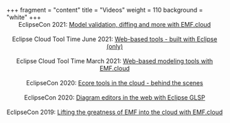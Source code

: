 +++
fragment = "content"
title = "Videos"
weight = 110
background = "white"
+++
<span style='display:block; text-align: center;'>
EclipseCon 2021: <a target="_blank" href="https://www.youtube.com/watch?v=mEr-v8t2ZQ8">Model validation, diffing and more with EMF.cloud</a></br></br>
Eclipse Cloud Tool Time June 2021: <a target="_blank" href="https://www.youtube.com/watch?v=5oXC_smkAik">Web-based tools - built with Eclipse (only)</a></br></br>
Eclipse Cloud Tool Time March 2021: <a target="_blank" href="https://www.youtube.com/watch?v=qjris1CdJow">Web-based modeling tools with EMF.cloud</a></br></br>
EclipseCon 2020: <a target="_blank" href="https://www.youtube.com/watch?v=YQyaCR_V5zc">Ecore tools in the cloud - behind the scenes</a></br></br>
EclipseCon 2020: <a target="_blank" href="https://www.youtube.com/watch?v=tqcCUxtyslE">Diagram editors in the web with Eclipse GLSP
</a></br></br>
EclipseCon 2019: <a target="_blank" href="https://www.youtube.com/watch?v=ezX0DIeR3ek">Lifting the greatness of EMF into the cloud with EMF.cloud</a></br></br>
</span>

